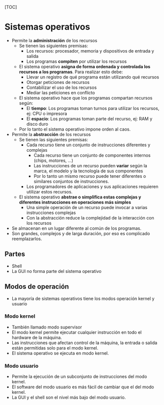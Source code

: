[TOC]
# Sistemas operativos
- Permite la **administración** de los recursos
	- Se tienen las siguientes premisas:
	  - Los recursos: procesador, memoria y dispositivos de entrada y salida
	  - Los programas **compiten** por utilizar los recursos
	- El sistema operativo **asigna de forma ordenada y controlada los recursos a los programas**. Para realizar esto debe:
		- Llevar un registro de qué programa están utilizando qué recursos
		- Otorgar peticiones de recursos
		- Contabilizar el uso de los recursos
		- Mediar las peticiones en conflicto
	- El sistema operativo hace que los programas compartan recursos según:
		- El **tiempo**: Los programas toman turnos para utilizar los recursos, ej: CPU o impresora
		- El **espacio**: Los programas toman parte del recurso, ej: RAM y disco duro
	- Por lo tanto el sistema operativo impone orden al caos.
- Permite la **abstracción** de los recursos
  - Se tienen las siguientes premisas:
    - Cada recurso tiene un conjunto de instrucciones diferentes y complejas
      - Cada recurso tiene un conjunto de componentes internos (chips, motores, ...)
      - Las instrucciones de un recurso pueden **variar** según la marca, el modelo y la tecnología de sus componentes
      - Por lo tanto un mismo recurso puede tener diferentes o similares conjuntos de instrucciones.
    - Los programadores de aplicaciones y sus aplicaciones requieren utilizar estos recursos.
  - El sistema operativo **abstrae o simplifica estas complejas y diferentes instrucciones en operaciones más simples**
    - Una simple operación de un recurso puede invocar a varias instrucciones complejas
    - Con la abstracción reduce la complejidad de la interacción con los recursos
- Se almacenan en un lugar diferente al común de los programas.
- Son grandes, complejos y de larga duración, por eso es complicado reemplazarlos.
## Partes
- Shell
- La GUI no forma parte del sistema operativo
## Modos de operación
- La mayoría de sistemas operativos tiene los modos operación kernel y usuario
### Modo kernel
- También llamado modo supervisor
- El modo kernel permite ejecutar cualquier instrucción en todo el hardware de la máquina.
- Las instrucciones que afectan control de la máquina, la entrada o salida están permitidas solo para el modo kernel.
- El sistema operativo se ejecuta en modo kernel.
### Modo usuario
- Permite la ejecución de un subconjunto de instrucciones del modo kernel.
- El software del modo usuario es más fácil de cambiar que el del modo kernel.
- La GUI y el shell son el nivel más bajo del modo usuario.